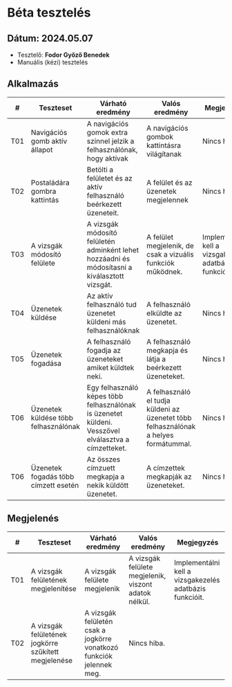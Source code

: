 # Béta tesztelés

## **Dátum:** 2024.05.07
 - Tesztelő: **Fodor Győző Benedek**
 - Manuális (kézi) tesztelés

## Alkalmazás

| # | Teszteset | Várható eredmény | Valós eredmény | Megjegyzés |
|------------|------------|---------------|--------------------|------------|
| T01 | Navigációs gomb aktív állapot | A navigációs gomok extra színnel jelzik a felhasználónak, hogy aktívak | A navigációs gombok kattintásra világítanak | Nincs hiba. |
| T02 | Postaládára gombra kattintás | Betölti a felületet és az aktív felhasználó beérkezett üzeneteit.| A felület és az üzenetek megjelennek | Nincs hiba. |
| T03 | A vizsgák módosító felülete | A vizsgák módosító felületén adminként lehet hozzáadni és módosítasni a kiválasztott vizsgát. | A felület megjelenik, de csak a vizuális funkciók működnek. | Implementálni kell a vizsgakezelés adatbázis funkcióit. |
| T04 | Üzenetek küldése | Az aktív felhasználó tud üzenetet küldeni más felhasználóknak | A felhasználó elküldte az üzenetet. | Nincs hiba. |
| T05 | Üzenetek fogadása | A felhasználó fogadja az üzeneteket amiket küldtek neki. | A felhasználó megkapja és látja a beérkezett üzeneteket. | Nincs hiba. |
| T06 | Üzenetek küldése több felhasználónak | Egy felhasználó képes több felhasználónak is üzenetet küldeni. Vesszővel elválasztva a címzetteket. | A felhasználó el tudja küldeni az üzenetet több felhasználónak a helyes formátummal. | Nincs hiba. |
| T06 | Üzenetek fogadás több címzett esetén | Az összes címzuett megkapja a nekik küldött üzenetet. | A címzettek megkapják az üzeneteket. | Nincs hiba. |

 ## Megjelenés

| # | Teszteset | Várható eredmény | Valós eredmény | Megjegyzés |
|------------|------------|---------------|--------------------|------------|
| T01 | A vizsgák felületének megjelenítése | A vizsgák felülete megjelenik | A vizsgák felülete megjelenik, viszont adatok nélkül. | Implementálni kell a vizsgakezelés adatbázis funkcióit. |
| T02 | A vizsgák felületének jogkörre szűkített megjelenése | A vizsgák felületén csak a jogkörre vonatkozó funkciók jelennek meg. | Nincs hiba. |
